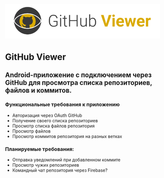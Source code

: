 ![banner GitHub Viewer](src/main/res/drawable/banner.png)
# GitHub Viewer
## Android-приложение с подключением через GitHub для просмотра списка репозиториев, файлов и коммитов.

### Функциональные требования к приложению
- Авторизация через OAuth GitHub
- Получение своего списка репозиториев
- Просмотр списка файлов репозитория
- Просмотр файлов
- Просмотр коммитов репозитория на разных ветках

### Планируемые требования:
- Отправка уведомлений при добавленном коммите
- Просмотр чужих репозиториев
- Командный чат репозитория через Firebase?